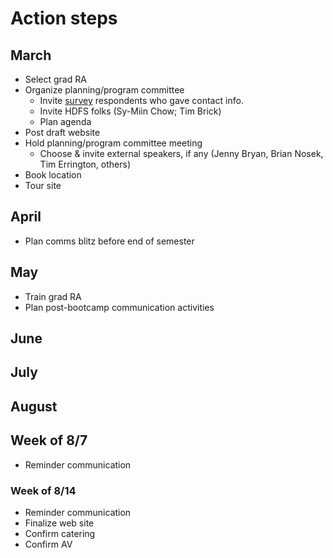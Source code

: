 # Action steps

## March

- Select grad RA
- Organize planning/program committee
    - Invite [survey](https://penn-state-open-science/survey-fall-2022) respondents who gave contact info.
    - Invite HDFS folks (Sy-Miin Chow; Tim Brick)
    - Plan agenda
- Post draft website
- Hold planning/program committee meeting
    - Choose & invite external speakers, if any (Jenny Bryan, Brian Nosek, Tim Errington, others)
- Book location
- Tour site

## April

- Plan comms blitz before end of semester

## May

- Train grad RA
- Plan post-bootcamp communication activities

## June

## July

## August

## Week of 8/7

- Reminder communication

### Week of 8/14

- Reminder communication
- Finalize web site
- Confirm catering
- Confirm AV
